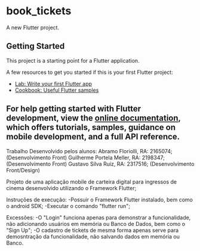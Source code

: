# book_tickets

A new Flutter project.

## Getting Started

This project is a starting point for a Flutter application.

A few resources to get you started if this is your first Flutter project:

- [Lab: Write your first Flutter app](https://docs.flutter.dev/get-started/codelab)
- [Cookbook: Useful Flutter samples](https://docs.flutter.dev/cookbook)

For help getting started with Flutter development, view the
[online documentation](https://docs.flutter.dev/), which offers tutorials,
samples, guidance on mobile development, and a full API reference.
---------------------------------------------------------------------------------------------
Trabalho Desenvolvido pelos alunos:
Abramo Floriolli, RA: 2165074; (Desenvolvimento Front)
Guilherme Portela Meller, RA: 2198347; (Desenvolvimento Front)
Gustavo Silva Ruiz, RA: 2317516; (Desenvolvimento Front/Design)

Projeto de uma aplicação mobile de carteira digital para ingressos de cinema desenvolvido utilizando o Framework Flutter;

Instruções de execução:
-Possuir o Framework Flutter instalado, bem como o android SDK;
-Executar o comando "flutter run";

Excessões:
-O "Login" funciona apenas para demonstrar a funcionalidade, não adicionando usuários em memória ou Banco de Dados, bem como o "Sign Up";
-O cadastro de tickets de mesma forma apenas serve para demosntração da funcionalidade, não salvando dados em memória ou Banco.
